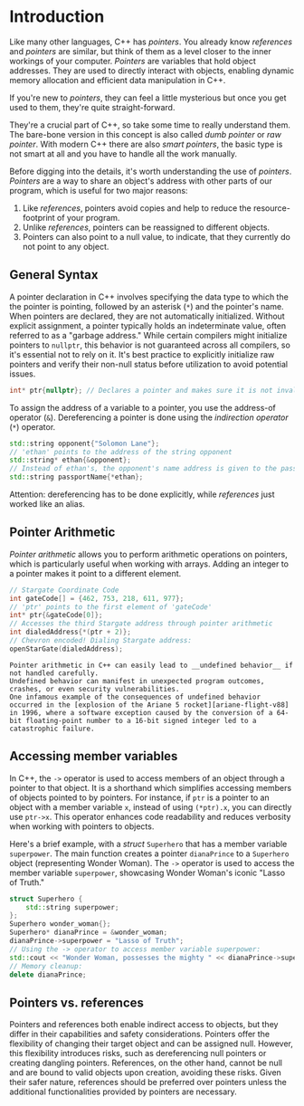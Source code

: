 # Introduction

Like many other languages, C++ has _pointers_.
You already know _references_ and _pointers_ are similar, but think of them as a level closer to the inner workings of your computer.
_Pointers_ are variables that hold object addresses.
They are used to directly interact with objects, enabling dynamic memory allocation and efficient data manipulation in C++.

If you're new to _pointers_, they can feel a little mysterious but once you get used to them, they're quite straight-forward.

They're a crucial part of C++, so take some time to really understand them.
The bare-bone version in this concept is also called _dumb pointer_ or _raw pointer_.
With modern C++ there are also _smart pointers_, the basic type is not smart at all and you have to handle all the work manually.

Before digging into the details, it's worth understanding the use of _pointers_.
_Pointers_ are a way to share an object's address with other parts of our program, which is useful for two major reasons:

1. Like _references_, pointers avoid copies and help to reduce the resource-footprint of your program.
1. Unlike _references_, pointers can be reassigned to different objects.
1. Pointers can also point to a null value, to indicate, that they currently do not point to any object.

## General Syntax

A pointer declaration in C++ involves specifying the data type to which the the pointer is pointing, followed by an asterisk (`*`) and the pointer's name.
When pointers are declared, they are not automatically initialized.
Without explicit assignment, a pointer typically holds an indeterminate value, often referred to as a "garbage address."
While certain compilers might initialize pointers to `nullptr`, this behavior is not guaranteed across all compilers, so it's essential not to rely on it.
It's best practice to explicitly initialize raw pointers and verify their non-null status before utilization to avoid potential issues.

```cpp
int* ptr{nullptr}; // Declares a pointer and makes sure it is not invalid
```

To assign the address of a variable to a pointer, you use the address-of operator (`&`).
Dereferencing a pointer is done using the _indirection operator_ (`*`) operator.

```cpp
std::string opponent{"Solomon Lane"};
// 'ethan' points to the address of the string opponent
std::string* ethan{&opponent};
// Instead of ethan's, the opponent's name address is given to the passPort
std::string passportName{*ethan};
```

Attention: dereferencing has to be done explicitly, while _references_ just worked like an alias.

## Pointer Arithmetic

_Pointer arithmetic_ allows you to perform arithmetic operations on pointers, which is particularly useful when working with arrays.
Adding an integer to a pointer makes it point to a different element.

```cpp
// Stargate Coordinate Code
int gateCode[] = {462, 753, 218, 611, 977};
// 'ptr' points to the first element of 'gateCode'
int* ptr{&gateCode[0]};
// Accesses the third Stargate address through pointer arithmetic
int dialedAddress{*(ptr + 2)};
// Chevron encoded! Dialing Stargate address:
openStarGate(dialedAddress);
```

~~~~exercism/caution
Pointer arithmetic in C++ can easily lead to __undefined behavior__ if not handled carefully.
Undefined behavior can manifest in unexpected program outcomes, crashes, or even security vulnerabilities.
One infamous example of the consequences of undefined behavior occurred in the [explosion of the Ariane 5 rocket][ariane-flight-v88] in 1996, where a software exception caused by the conversion of a 64-bit floating-point number to a 16-bit signed integer led to a catastrophic failure.
~~~~

## Accessing member variables

In C++, the `->` operator is used to access members of an object through a pointer to that object.
It is a shorthand which simplifies accessing members of objects pointed to by pointers.
For instance, if `ptr` is a pointer to an object with a member variable `x`, instead of using `(*ptr).x`, you can directly use `ptr->x`.
This operator enhances code readability and reduces verbosity when working with pointers to objects.

Here's a brief example, with a _struct_ `Superhero` that has a member variable `superpower`.
The main function creates a pointer `dianaPrince` to a `Superhero` object (representing Wonder Woman).
The `->` operator is used to access the member variable `superpower`, showcasing Wonder Woman's iconic "Lasso of Truth."

```cpp
struct Superhero {
    std::string superpower;
};
Superhero wonder_woman{};
Superhero* dianaPrince = &wonder_woman;
dianaPrince->superpower = "Lasso of Truth";
// Using the -> operator to access member variable superpower:
std::cout << "Wonder Woman, possesses the mighty " << dianaPrince->superpower;
// Memory cleanup:
delete dianaPrince;
```

## Pointers vs. references

Pointers and references both enable indirect access to objects, but they differ in their capabilities and safety considerations.
Pointers offer the flexibility of changing their target object and can be assigned null.
However, this flexibility introduces risks, such as dereferencing null pointers or creating dangling pointers.
References, on the other hand, cannot be null and are bound to valid objects upon creation, avoiding these risks.
Given their safer nature, references should be preferred over pointers unless the additional functionalities provided by pointers are necessary.

